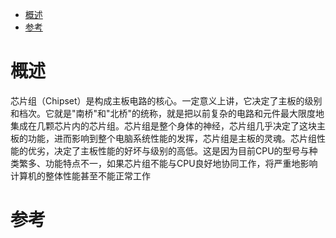 
<!-- @import "[TOC]" {cmd="toc" depthFrom=1 depthTo=6 orderedList=false} -->

<!-- code_chunk_output -->

* [概述](#概述)
* [参考](#参考)

<!-- /code_chunk_output -->

# 概述

芯片组（Chipset）是构成主板电路的核心。一定意义上讲，它决定了主板的级别和档次。它就是"南桥"和"北桥"的统称，就是把以前复杂的电路和元件最大限度地集成在几颗芯片内的芯片组。芯片组是整个身体的神经，芯片组几乎决定了这块主板的功能，进而影响到整个电脑系统性能的发挥，芯片组是主板的灵魂。芯片组性能的优劣，决定了主板性能的好坏与级别的高低。这是因为目前CPU的型号与种类繁多、功能特点不一，如果芯片组不能与CPU良好地协同工作，将严重地影响计算机的整体性能甚至不能正常工作

# 参考

